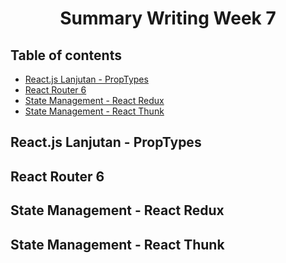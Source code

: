 # <p align="center">Summary Writing Week 7</p>

## Table of contents

- [React.js Lanjutan - PropTypes](#reactjs-lanjutan---proptypes)
- [React Router 6](#react-router-6)
- [State Management - React Redux ](#state-management---react-redux)
- [State Management - React Thunk](#state-management---react-thunk)

## React.js Lanjutan - PropTypes

## React Router 6

## State Management - React Redux

## State Management - React Thunk
